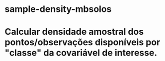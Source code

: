 # sample-density-mbsolos

# Calcular densidade amostral dos pontos/observações disponíveis por "classe" da covariável de interesse. 
